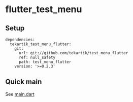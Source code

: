 # flutter_test_menu

## Setup

```
dependencies:
  tekartik_test_menu_flutter:
    git:
      url: git://github.com/tekartik/test_menu_flutter
      ref: null_safety
      path: test_menu_flutter
    version: '>=0.2.3'
```

## Quick main

See [main.dart](../test_menu_flutter_example/lib/main.dart)